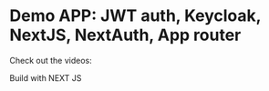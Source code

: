 # Demo APP: JWT auth, Keycloak, NextJS, NextAuth, App router

Check out the videos:

Build with NEXT JS
